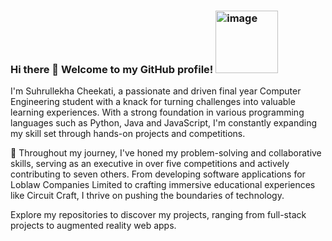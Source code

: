 ### Hi there 👋 Welcome to my GitHub profile! <img src="https://github.com/Suhrullekha/Suhrullekha/assets/46695453/90087bd1-9b91-4353-ae28-0114ea68893e" alt="image" width="100" height="100">


I'm Suhrullekha Cheekati, a passionate and driven final year Computer Engineering student with a knack for turning challenges into valuable learning experiences. With a strong foundation in various programming languages such as Python, Java and JavaScript, I'm constantly expanding my skill set through hands-on projects and competitions.

🌱 Throughout my journey, I've honed my problem-solving and collaborative skills, serving as an executive in over five competitions and actively contributing to seven others. From developing software applications for Loblaw Companies Limited to crafting immersive educational experiences like Circuit Craft, I thrive on pushing the boundaries of technology.

Explore my repositories to discover my projects, ranging from full-stack projects to augmented reality web apps.


<!--
**Suhrullekha/Suhrullekha** is a ✨ _special_ ✨ repository because its `README.md` (this file) appears on your GitHub profile.

Here are some ideas to get you started:

- 🔭 I’m currently working on ...
- 🌱 I’m currently learning ...
- 👯 I’m looking to collaborate on ...
- 🤔 I’m looking for help with ...
- 💬 Ask me about ...
- 📫 How to reach me: ...
- 😄 Pronouns: ...
- ⚡ Fun fact: ...
-->
